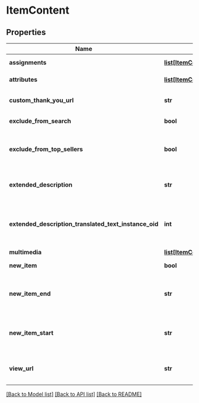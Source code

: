 # ItemContent

## Properties
Name | Type | Description | Notes
------------ | ------------- | ------------- | -------------
**assignments** | [**list[ItemContentAssignment]**](ItemContentAssignment.md) | StoreFront assignments | [optional] 
**attributes** | [**list[ItemContentAttribute]**](ItemContentAttribute.md) | StoreFront attributes | [optional] 
**custom_thank_you_url** | **str** | Custom Thank You URL | [optional] 
**exclude_from_search** | **bool** | Exclude from search | [optional] 
**exclude_from_top_sellers** | **bool** | Exclude from the top sellers list in the StoreFront | [optional] 
**extended_description** | **str** | Extended description (max 2000 characters) | [optional] 
**extended_description_translated_text_instance_oid** | **int** | Extneded description text translation instance identifier | [optional] 
**multimedia** | [**list[ItemContentMultimedia]**](ItemContentMultimedia.md) | Multimedia | [optional] 
**new_item** | **bool** | True if the item is new | [optional] 
**new_item_end** | **str** | The date the item should no longer be considered new | [optional] 
**new_item_start** | **str** | The date the item should start being considered new | [optional] 
**view_url** | **str** | Legacy view URL (not used by StoreFronts) | [optional] 

[[Back to Model list]](../README.md#documentation-for-models) [[Back to API list]](../README.md#documentation-for-api-endpoints) [[Back to README]](../README.md)


